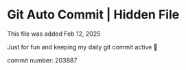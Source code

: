 # Git Auto Commit | Hidden File

This file was added Feb 12, 2025

Just for fun and keeping my daily git commit active 🤪

commit number: 203887
